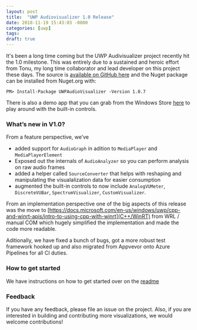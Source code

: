 ```yaml
---
layout: post
title:  "UWP Audiovisualizer 1.0 Release"
date: 2018-11-19 15:43:03 -0800
categories: [uwp]
tags:
draft: true
---
```

It's been a long time coming but the UWP Audivisualizer project recently hit the 1.0 milestone.  This was entirely due to a sustained and heroic effort from Tonu, my long time collaborator and lead developer on this project these days.  The source is [available on GitHub here](https://github.com/clarkezone/audiovisualizer) and the Nuget package can be installed from Nuget.org with:

`
PM> Install-Package UWPAudioVisualizer -Version 1.0.7
`

There is also a demo app that you can grab from the Windows Store [here]() to play around with the built-in controls.

### What’s new in V1.0?
From a feature perspective, we’ve
- added support for `AudioGraph` in adition to `MediaPlayer` and `MediaPlayerElement`
- Exposed out the internals of `AudioAnalyzer` so you can perform analysis on raw audio frames
- added a helper called `SourceConverter` that helps with reshaping and manipulating the visualalization data for easier consumption
- augmented the built-in controls to now include `AnalogVUMeter`, `DiscreteVUBar`, `SpectrumVisualizer`, `CustomVisualizer`.

From an implementation perspective one of the big aspects of this release was the move to [https://docs.microsoft.com/en-us/windows/uwp/cpp-and-winrt-apis/intro-to-using-cpp-with-winrt](C++/WinRT) from WRL / manual COM which hugely simplified the implementation and made the code more readable.

Aditionally, we have fixed a bunch of bugs, got a more robust test framework hooked up and also migrated from Appvevor onto Azure Pipelines for all CI duties.

### How to get started
We have instructions on how to get started over on the [readme]( https://github.com/clarkezone/audiovisualizer)

### Feedback
If you have any feedback, please file an issue on the project.  Also, if you are interested in building and contributing more visualizations, we would welcome contributions!